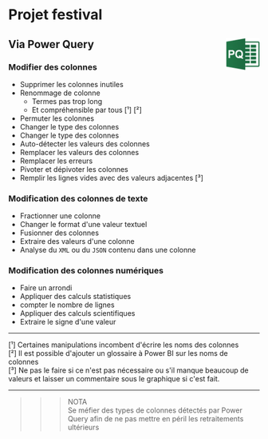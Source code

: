 # **Projet festival**

## **Via Power Query** <img align="right" src="../assets/powerQuery.png" alt="Power Query" title="Power Query" widht="auto" height="64px">

### **Modifier des colonnes**

* Supprimer les colonnes inutiles
* Renommage de colonne
    * Termes pas trop long
    * Et compréhensible par tous [¹] [²]
* Permuter les colonnes
* Changer le type des colonnes
* Changer le type des colonnes
* Auto-détecter les valeurs des colonnes
* Remplacer les valeurs des colonnes
* Remplacer les erreurs
* Pivoter et dépivoter les colonnes
* Remplir les lignes vides avec des valeurs adjacentes [³]

### **Modification des colonnes de texte**

* Fractionner une colonne
* Changer le format d'une valeur textuel
* Fusionner des colonnes
* Extraire des valeurs d'une colonne
* Analyse du `XML` ou du `JSON` contenu dans une colonne

### **Modification des colonnes numériques**

* Faire un arrondi
* Appliquer des calculs statistiques
* compter le nombre de lignes
* Appliquer des calculs scientifiques
* Extraire le signe d'une valeur

___
[¹] Certaines manipulations incombent d'écrire les noms des colonnes  
[²] Il est possible d'ajouter un glossaire à Power BI sur les noms de colonnes  
[³] Ne pas le faire si ce n'est pas nécessaire ou s'il manque beaucoup de valeurs et laisser un commentaire sous le graphique si c'est fait.
___
>>> NOTA  
Se méfier des types de colonnes détectés par Power Query afin de ne pas mettre en péril les retraitements ultérieurs